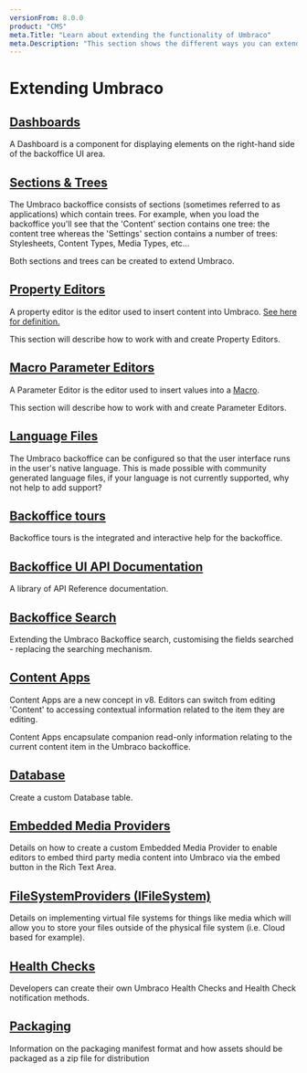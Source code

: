 ```yaml
---
versionFrom: 8.0.0
product: "CMS"
meta.Title: "Learn about extending the functionality of Umbraco"
meta.Description: "This section shows the different ways you can extend Umbraco. From Content Apps to Backoffice tours, and many more."
---
```


# Extending Umbraco

## [Dashboards](Dashboards/index-v8.md)

A Dashboard is a component for displaying elements on the right-hand side of the backoffice UI area.

## [Sections & Trees](Section-Trees/index-v8.md)

The Umbraco backoffice consists of sections (sometimes referred to as applications) which contain trees. For example, when you load the backoffice you'll see that the 'Content' section contains one tree: the content tree whereas the 'Settings' section contains a number of trees: Stylesheets, Content Types, Media Types, etc...

Both sections and trees can be created to extend Umbraco.

## [Property Editors](Property-Editors/index-v8.md)

A property editor is the editor used to insert content into Umbraco. [See here for definition.](Property-Editors/index.md)

This section will describe how to work with and create Property Editors.

## [Macro Parameter Editors](Macro-Parameter-Editors/index-v8.md)

A Parameter Editor is the editor used to insert values into a [Macro](../Reference/Templating/Macros/index.md).

This section will describe how to work with and create Parameter Editors.

## [Language Files](Language-Files/index-v8.md)

The Umbraco backoffice can be configured so that the user interface runs in the user's native language. This is made possible with community generated language files, if your language is not currently supported, why not help to add support?

## [Backoffice tours](Backoffice-Tours/index-v8.md)

Backoffice tours is the integrated and interactive help for the backoffice.

## [Backoffice UI API Documentation](Backoffice-UI-API-Documentation/)

A library of API Reference documentation.

## [Backoffice Search](Backoffice-Search/)

Extending the Umbraco Backoffice search, customising the fields searched - replacing the searching mechanism.

## [Content Apps](Content-Apps/index-v8.md)

Content Apps are a new concept in v8. Editors can switch from editing 'Content' to accessing contextual information related to the item they are editing.

Content Apps encapsulate companion read-only information relating to the current content item in the Umbraco backoffice.

## [Database](Database/)

Create a custom Database table.

## [Embedded Media Providers](Embedded-Media-Provider/index-v8.md)

Details on how to create a custom Embedded Media Provider to enable editors to embed third party media content into Umbraco via the embed button in the Rich Text Area.

## [FileSystemProviders (IFileSystem)](Custom-File-Systems.md)

Details on implementing virtual file systems for things like media which will allow you to store your files outside of the physical file system (i.e. Cloud based for example).

## [Health Checks](Health-Check)

Developers can create their own Umbraco Health Checks and Health Check notification methods.

## [Packaging](Packages)

Information on the packaging manifest format and how assets should be packaged as a zip file for distribution
